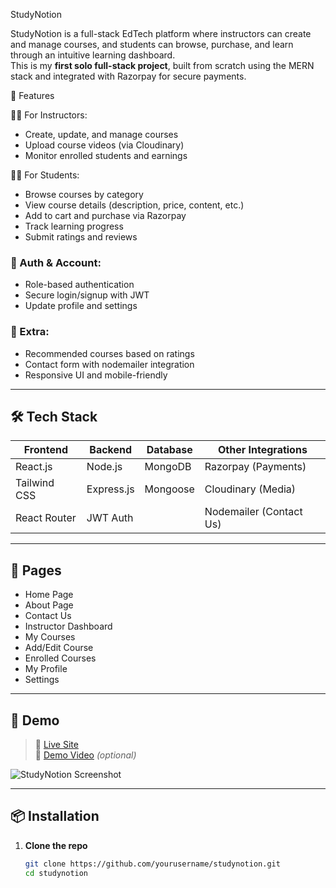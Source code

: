 StudyNotion

StudyNotion is a full-stack EdTech platform where instructors can create and manage courses, and students can browse, purchase, and learn through an intuitive learning dashboard.  
This is my **first solo full-stack project**, built from scratch using the MERN stack and integrated with Razorpay for secure payments.



🚀 Features

👨‍🏫 For Instructors:
- Create, update, and manage courses
- Upload course videos (via Cloudinary)
- Monitor enrolled students and earnings

👨‍🎓 For Students:
- Browse courses by category
- View course details (description, price, content, etc.)
- Add to cart and purchase via Razorpay
- Track learning progress
- Submit ratings and reviews

### 🔐 Auth & Account:
- Role-based authentication
- Secure login/signup with JWT
- Update profile and settings

### 🌟 Extra:
- Recommended courses based on ratings
- Contact form with nodemailer integration
- Responsive UI and mobile-friendly

---

## 🛠️ Tech Stack

| Frontend      | Backend       | Database | Other Integrations     |
|---------------|---------------|----------|-------------------------|
| React.js      | Node.js       | MongoDB  | Razorpay (Payments)     |
| Tailwind CSS  | Express.js    | Mongoose | Cloudinary (Media)      |
| React Router  | JWT Auth      |          | Nodemailer (Contact Us) |

---

## 📂 Pages

- Home Page
- About Page
- Contact Us
- Instructor Dashboard
- My Courses
- Add/Edit Course
- Enrolled Courses
- My Profile
- Settings

---

## 📸 Demo

> 🔗 [Live Site](https://your-live-link-here.com)  
> 🎥 [Demo Video](https://your-demo-video-link-here.com) *(optional)*

![StudyNotion Screenshot](./assets/studynotion-banner.png) <!-- Replace with your screenshot path -->

---

## 📦 Installation

1. **Clone the repo**
   ```bash
   git clone https://github.com/yourusername/studynotion.git
   cd studynotion

